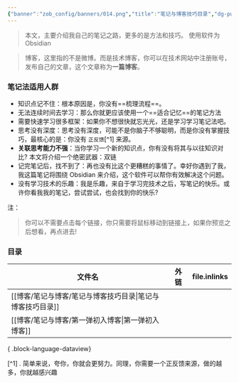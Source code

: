 ```yaml
---
{"banner":"zob_config/banners/014.png","title":"笔记与博客技巧目录","dg-publish":true,"dg-note-icon":2,"tags":null,"created":"2024-02-07 15:06","updated":"2024-02-07T15:06:00","dg-path":"笔记与博客技巧/笔记与博客技巧目录.md","dgPassFrontmatter":true,"noteIcon":2,"permalink":"/笔记与博客技巧/笔记与博客技巧目录/"}
---
```



>本文，主要介绍我自己的笔记之路，更多的是方法和技巧。
>使用软件为 Obsidian 

>博客，这里指的不是微博。而是技术博客，你可以在技术网站中注册账号，发布自己的文章，这个文章称为**一篇博客**。

### 笔记法适用人群
- 知识点记不住：根本原因是，你没有==梳理流程==。
- 无法连续时间去学习：那么你就更应该使用一个==适合记忆==的笔记方法
- 需要快速学习很多框架：如果你不想很快就忘光光，还是学习学习笔记法吧。
- 思考没有深度：思考没有深度，可能不是你脑子不够聪明，而是你没有掌握技巧，最核心的是：你没有 `正反馈`[^1] 来源。
- **关联思考能力不强**：当你学习一个新的知识点，你有没有将其与以往知识对比? 本文将介绍一个绝密武器：双链
- 记完笔记后，找不到了：再也没有比这个更糟糕的事情了。幸好你遇到了我，我这篇笔记将围绕 Obsidian 来介绍，这个软件可以帮你有效解决这个问题。
- 没有学习技术的乐趣：我是乐趣，来自于学习完技术之后，写笔记的快乐。或许你看我我的笔记，尝试尝试，也会找到你的快乐?

注：
>你可以不需要点击每个链接，你只需要将鼠标移动到链接上，如果你预览之后想看，再点进去!

### 目录
| 文件名                                  | 外链        | file.inlinks |
| ------------------------------------ | --------- | ------------ |
| [[博客/笔记与博客/笔记与博客技巧目录\|笔记与博客技巧目录]] | <ul></ul> | <ul></ul>    |
| [[博客/笔记与博客/第一弹初入博客\|第一弹初入博客]]     | <ul></ul> | <ul></ul>    |

{ .block-language-dataview}



[^1] .  简单来说，夸你，你就会更努力。同理，你需要一个正反馈来源，做的越多，你就越感兴趣
